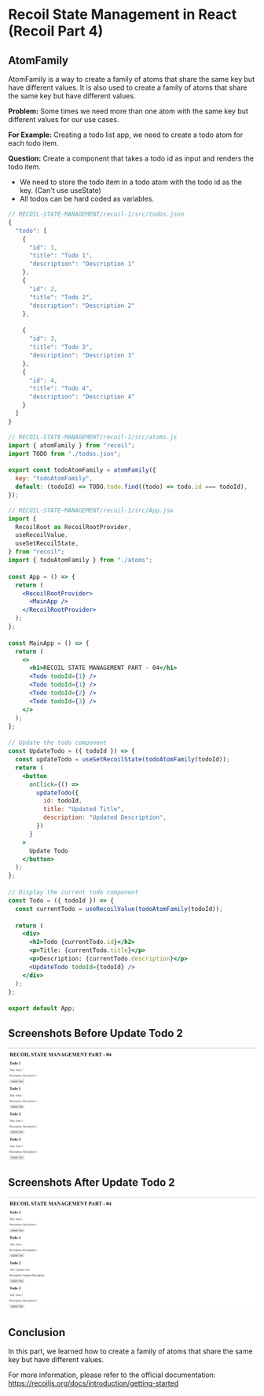 # Recoil State Management in React (Recoil Part 4)

## AtomFamily

AtomFamily is a way to create a family of atoms that share the same key but have different values. It is also used to create a family of atoms that share the same key but have different values.

**Problem:**
Some times we need more than one atom with the same key but different values for our use cases.

**For Example:**
Creating a todo list app, we need to create a todo atom for each todo item.

**Question:**
Create a component that takes a todo id as input and renders the todo item.

- We need to store the todo item in a todo atom with the todo id as the key. (Can't use useState)
- All todos can be hard coded as variables.

```jsx
// RECOIL-STATE-MANAGEMENT/recoil-1/src/todos.json
{
  "todo": [
    {
      "id": 1,
      "title": "Todo 1",
      "description": "Description 1"
    },
    {
      "id": 2,
      "title": "Todo 2",
      "description": "Description 2"
    },

    {
      "id": 3,
      "title": "Todo 3",
      "description": "Description 3"
    },
    {
      "id": 4,
      "title": "Todo 4",
      "description": "Description 4"
    }
  ]
}
```

```jsx
// RECOIL-STATE-MANAGEMENT/recoil-1/src/atoms.js
import { atomFamily } from "recoil";
import TODO from "./todos.json";

export const todoAtomFamily = atomFamily({
  key: "todoAtomFamily",
  default: (todoId) => TODO.todo.find((todo) => todo.id === todoId),
});
```

```jsx
// RECOIL-STATE-MANAGEMENT/recoil-1/src/App.jsx
import {
  RecoilRoot as RecoilRootProvider,
  useRecoilValue,
  useSetRecoilState,
} from "recoil";
import { todoAtomFamily } from "./atoms";

const App = () => {
  return (
    <RecoilRootProvider>
      <MainApp />
    </RecoilRootProvider>
  );
};

const MainApp = () => {
  return (
    <>
      <h1>RECOIL STATE MANAGEMENT PART - 04</h1>
      <Todo todoId={1} />
      <Todo todoId={1} />
      <Todo todoId={2} />
      <Todo todoId={3} />
    </>
  );
};

// Update the todo component
const UpdateTodo = ({ todoId }) => {
  const updateTodo = useSetRecoilState(todoAtomFamily(todoId));
  return (
    <button
      onClick={() =>
        updateTodo({
          id: todoId,
          title: "Updated Title",
          description: "Updated Description",
        })
      }
    >
      Update Todo
    </button>
  );
};

// Display the current todo component
const Todo = ({ todoId }) => {
  const currentTodo = useRecoilValue(todoAtomFamily(todoId));

  return (
    <div>
      <h2>Todo {currentTodo.id}</h2>
      <p>Title: {currentTodo.title}</p>
      <p>Description: {currentTodo.description}</p>
      <UpdateTodo todoId={todoId} />
    </div>
  );
};

export default App;
```

## Screenshots Before Update Todo 2

![recoil-4-1](./public/part4.png)

## Screenshots After Update Todo 2

![recoil-4-2](./public/part4-2.png)

## Conclusion

In this part, we learned how to create a family of atoms that share the same key but have different values.

For more information, please refer to the official documentation: https://recoiljs.org/docs/introduction/getting-started
